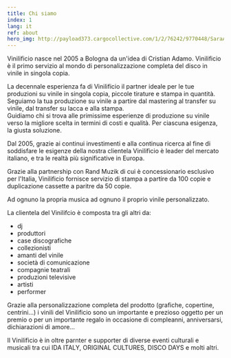 ```yaml
---
title: Chi siamo
index: 1
lang: it
ref: about
hero_img: http://payload373.cargocollective.com/1/2/76242/9770448/SaraAndreasson_FashionIsMyPassion1_web_1000.jpg
---
```

Vinilificio nasce nel 2005 a Bologna da un'idea di Cristian Adamo. Vinilificio è il primo servizio al mondo di personalizzazione completa del disco in vinile in singola copia.

La decennale esperienza fa di Vinilificio il partner ideale per le tue produzioni su vinile in singola copia, piccole tirature e stampa in quantità. Seguiamo la tua produzione su vinile a partire dal mastering al transfer su vinile, dal transfer su lacca e alla stampa.  
Guidiamo chi si trova alle primissime esperienze di produzione su vinile verso la migliore scelta in termini di costi e qualità. Per ciascuna esigenza, la giusta soluzione.

Dal 2005, grazie ai continui investimenti e alla continua ricerca al fine di soddisfare le esigenze della nostra clientela Vinilificio è leader del mercato italiano, e tra le realtà più significative in Europa.

Grazie alla partnership con Rand Muzik di cui è concessionario esclusivo per l'Italia, Vinilificio fornisce servizio di stampa a partire da 100 copie e duplicazione cassette a paritre da 50 copie.

Ad ognuno la propria musica ad ognuno il proprio vinile personalizzato.

La clientela del Vinilifcio è composta tra gli altri da:

* dj
* produttori
* case discografiche
* collezionisti
* amanti del vinile
* società di comunicazione
* compagnie teatrali
* produzioni televisive
* artisti
* performer

Grazie alla personalizzazione completa del prodotto (grafiche, copertine, centrini…) i vinili del Vinilificio sono un importante e prezioso oggetto per un premio o per un importante regalo in occasione di compleanni, anniversarsi, dichiarazioni di amore…


Il Vinilificio è in oltre parnter e supporter di diverse eventi culturali e musicali tra cui IDA ITALY, ORIGINAL CULTURES, DISCO DAYS e molti altri.
